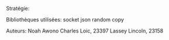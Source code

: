 Stratégie:


Bibliothèques utilisées:
socket
json
random
copy

Auteurs:
Noah Awono Charles Loic, 23397
Lassey Lincoln, 23158
